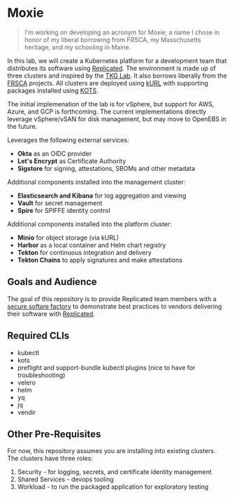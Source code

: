 # Moxie

> I'm working on developing an acronym for Moxie, a name I chose in honor of
> my liberal borrowing from FRSCA, my Masschusetts heritage, and my schooling
> in Maine.

In this lab, we will create a Kubernetes platform for a development team that
distributes its software using [Replicated](https://replicated.com). The
environment is made up of three clusters and inspired by the [TKG
Lab](/Tanzu-Solutions-Engineering/tkg-lab). It also borrows liberally from the
[FRSCA](/buildsec/frsca) projects. All clusters are deployed using
[kURL](https://kurl.sh) with supporting packages installed using
[KOTS](https://kots.io).

The initial implemenation of the lab is for vSphere, but support for AWS,
Azure, and GCP is forthcoming. The current implementations directly leverage
vSphere/vSAN for disk management, but may move to OpenEBS in the future.

Leverages the following external services:

- **Okta** as an OIDC provider
- **Let's Encrypt** as Certificate Authority
- **Sigstore** for signing, attestations, SBOMs and other metadata

Additional components installed into the management cluster:

- **Elasticsearch and Kibana** for log aggregation and viewing
- **Vault** for secret management
- **Spire** for SPIFFE identity control

Additional components installed into the platform cluster:

- **Minio** for object storage (via kURL)
- **Harbor** as a local container and Helm chart registry
- **Tekton** for continuous integration and delivery
- **Tekton Chains** to apply signatures and make attestations

## Goals and Audience

The goal of this repository is to provide Replicated team members with a
[secure softare factory](https://github.com/cncf/tag-security/blob/main/supply-chain-security/secure-software-factory/Secure_Software_Factory_Whitepaper.pdf)
to demonstrate best practices to vendors delivering their software with 
[Replicated](https://replicated.com).

## Required CLIs

- kubectl
- kots
- preflight and support-bundle kubectl plugins (nice to have for troubleshooting)
- velero
- helm 
- yq 
- jq
- vendir

## Other Pre-Requisites

For now, this repository assumes you are installing into existing clusters. The clusters have three roles:

1. Security - for logging, secrets, and certificate identity management
2. Shared Services - devops tooling
3. Workload - to run the packaged application for exploratory testing

